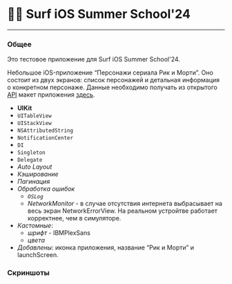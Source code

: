 # 🏄‍♂️ Surf iOS Summer School'24
---
### Общее
Это тестовое приложение для Surf iOS Summer School'24. 

 Небольшое iOS-приложение “Персонажи сериала Рик и Морти”. 
 Оно состоит из двух экранов: список персонажей и детальная информация о конкретном персонаже. Данные необходимо получать из открытого [API](https://rickandmortyapi.com/documentation)  макет приложения [здесь](https://www.figma.com/design/pItXdbTwIeswZksyvGZQNH/%D0%98%D1%82%D0%BE%D0%B3%D0%BE%D0%B2%D0%BE%D0%B5-%D0%B7%D0%B0%D0%B4%D0%B0%D0%BD%D0%B8%D0%B5-iOS?node-id=0-1&t=kbgi3vuyPnLWEw0A-0).

- **UIKit**
- `UITableView`
- `UIStackView`
- `NSAttributedString`
- `NotificationCenter`
- `DI`
- `Singleton`
- `Delegate`
- *Auto Layout*
- *Кэширование*
- *Пагинация*
- *Обработка ошибок*
	- *`OSLog`*
	- *NetworkMonitor* - в случае отсутствия интернета выбрасывает на весь экран NetworkErrorView. На реальном устройтве работает корректнее, чем в симуляторе. 
- *Кастомные*:
	- *шрифт* - IBMPlexSans
	- *цвета*
- *Добавлены*: иконка приложения, название “Рик и Морти” и launchScreen. 

### Скриншоты